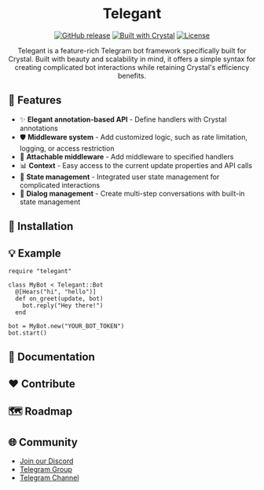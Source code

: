 <h1 align="center">Telegant</h1>

<p align="center">
  <a href="https://github.com/telegant/telegant/releases"><img src="https://img.shields.io/github/v/release/telegant/telegant?include_prereleases" alt="GitHub release"></a>
  <a href="https://crystal-lang.org/"><img src="https://img.shields.io/badge/built%20with-Crystal-black" alt="Built with Crystal"></a>
  <a href="https://github.com/yourusername/telegant/blob/main/LICENSE"><img src="https://img.shields.io/github/license/telegant/telegant" alt="License"></a>
</p>

<p align="center">Telegant is a feature-rich Telegram bot framework specifically built for Crystal. Built with beauty and scalability in mind, it offers a simple syntax for creating complicated bot interactions while retaining Crystal's efficiency benefits.</p>

## 🧩 Features
- ✨ **Elegant annotation-based API** - Define handlers with Crystal annotations
- 🛡️ **Middleware system** - Add customized logic, such as rate limitation, logging, or access restriction
- 🔌 **Attachable middleware** - Add middleware to specified handlers
- 📊 **Context** - Easy access to the current update properties and API calls
- 🔑 **State management** - Integrated user state management for complicated interactions
- 📑 **Dialog management** - Create multi-step conversations with built-in state management

## 🔨 Installation

## 💡 Example
```crystal
require "telegant"

class MyBot < Telegant::Bot
  @[Hears("hi", "hello")]
  def on_greet(update, bot)
    bot.reply("Hey there!")
  end

bot = MyBot.new("YOUR_BOT_TOKEN")
bot.start()
```

## 📖 Documentation

## ❤️ Contribute

## 🗺️ Roadmap

## 🌐 Community
- [Join our Discord](https://discord.gg/nzjSdbjE)
- [Telegram Group](https://t.me/telegant_group)
- [Telegram Channel](https://t.me/telegant_official)
